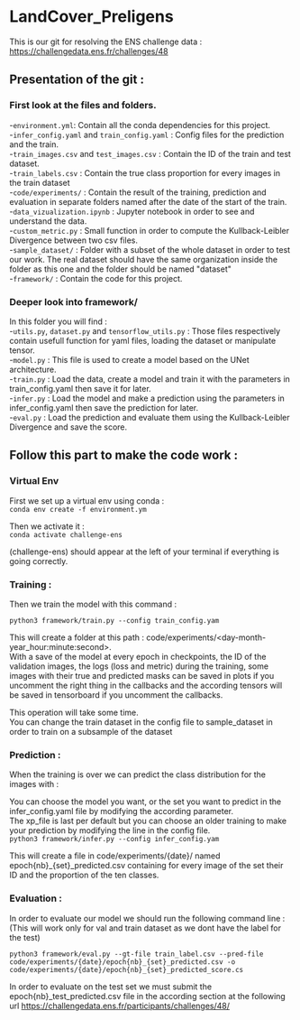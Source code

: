 # LandCover_Preligens

This is our git for resolving the ENS challenge data : https://challengedata.ens.fr/challenges/48
## Presentation of the git :

### First look at the files and folders.
-`environment.yml`: Contain all the conda dependencies for this project.  
-`infer_config.yaml` and `train_config.yaml` : Config files for the prediction and the train.  
-`train_images.csv` and `test_images.csv` : Contain the ID of the train and test dataset.  
-`train_labels.csv` : Contain the true class proportion for every images in the train dataset  
-`code/experiments/` : Contain the result of the training, prediction and evaluation in separate folders named after the date of the start of the train.  
-`data_vizualization.ipynb` : Jupyter notebook in order to see and understand the data.  
-`custom_metric.py` : Small function in order to compute the Kullback-Leibler Divergence between two csv files.  
-`sample_dataset/` : Folder with a subset of the whole dataset in order to test our work. The real dataset should have the same organization inside the folder as this one and the folder should be named "dataset"  
-`framework/` :  Contain the code for this project.  

### Deeper look into framework/
In this folder you will find :  
-`utils.py`, `dataset.py` and `tensorflow_utils.py` : Those files respectively contain usefull function for yaml files, loading the dataset or manipulate tensor.  
-`model.py` : This file is used to create a model based on the UNet architecture.  
-`train.py` : Load the data, create a model and train it with the parameters in train_config.yaml then save it for later.  
-`infer.py` : Load the model and make a prediction using the parameters in infer_config.yaml then save the prediction for later.  
-`eval.py` : Load the prediction and evaluate them using the Kullback-Leibler Divergence and save the score.  

## Follow this part to make the code work :
### Virtual Env
First we set up a virtual env using conda :  
 `conda env create -f environment.ym`
 
Then we activate it :  
 `conda activate challenge-ens`
 
 (challenge-ens) should appear at the left of your terminal if everything is going correctly.
 
### Training : 
 Then we train the model with this command : 
 
 `python3 framework/train.py --config train_config.yam`
 
 This will create a folder at this path : code/experiments/<day-month-year_hour:minute:second>.  
 With a save of the model at every epoch in checkpoints, the ID of the validation images, the logs (loss and metric) during the training, some images with their true and predicted masks can be saved in plots if you uncomment the right thing in the callbacks and the according tensors will be saved in tensorboard if you uncomment the callbacks.
 
 This operation will take some time.  
 You can change the train dataset in the config file to sample_dataset in order to train on a subsample of the dataset

### Prediction : 
 When the training is over we can predict the class distribution for the images with :  
 
  You can choose the model you want, or the set you want to predict in the infer_config.yaml file by modifying the according parameter.  
  The xp_file is last per default but you can choose an older training to make your prediction by modifying the line in the config file.  
`python3 framework/infer.py --config infer_config.yam`
 
 This will create a file in code/experiments/{date}/ named epoch{nb}_{set}_predicted.csv containing for every image of the set their ID and the proportion of the ten classes.  

### Evaluation :
In order to evaluate our model we should run the following command line : (This will work only for val and train dataset as we dont have the label for the test)  
    
`python3 framework/eval.py --gt-file train_label.csv --pred-file code/experiments/{date}/epoch{nb}_{set}_predicted.csv -o code/experiments/{date}/epoch{nb}_{set}_predicted_score.cs`
    
In order to evaluate on the test set we must submit the epoch{nb}_test_predicted.csv file in the according section at the following url https://challengedata.ens.fr/participants/challenges/48/
